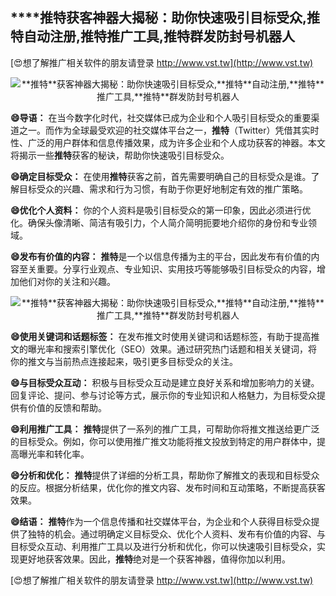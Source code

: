 ## ****推特**获客神器大揭秘：助你快速吸引目标受众,**推特**自动注册,**推特**推广工具,**推特**群发防封号机器人**

[😍想了解推广相关软件的朋友请登录 http://www.vst.tw](http://www.vst.tw)

 <center><img src="https://vst.tw/MP4/tuiguang/png/5.png" alt="**推特**获客神器大揭秘：助你快速吸引目标受众,**推特**自动注册,**推特**推广工具,**推特**群发防封号机器人"></center>

**😄导语：**
在当今数字化时代，社交媒体已成为企业和个人吸引目标受众的重要渠道之一。而作为全球最受欢迎的社交媒体平台之一，**推特**（Twitter）凭借其实时性、广泛的用户群体和信息传播效果，成为许多企业和个人成功获客的神器。本文将揭示一些**推特**获客的秘诀，帮助你快速吸引目标受众。

**😄确定目标受众：**
在使用**推特**获客之前，首先需要明确自己的目标受众是谁。了解目标受众的兴趣、需求和行为习惯，有助于你更好地制定有效的推广策略。

**😄优化个人资料：**
你的个人资料是吸引目标受众的第一印象，因此必须进行优化。确保头像清晰、简洁有吸引力，个人简介简明扼要地介绍你的身份和专业领域。

**😄发布有价值的内容：**
**推特**是一个以信息传播为主的平台，因此发布有价值的内容至关重要。分享行业观点、专业知识、实用技巧等能够吸引目标受众的内容，增加他们对你的关注和兴趣。

 <center><img src="https://vst.tw/MP4/tuiguang/png/7.png" alt="**推特**获客神器大揭秘：助你快速吸引目标受众,**推特**自动注册,**推特**推广工具,**推特**群发防封号机器人"></center>

**😄使用关键词和话题标签：**
在发布推文时使用关键词和话题标签，有助于提高推文的曝光率和搜索引擎优化（SEO）效果。通过研究热门话题和相关关键词，将你的推文与当前热点连接起来，吸引更多目标受众的关注。

**😄与目标受众互动：**
积极与目标受众互动是建立良好关系和增加影响力的关键。回复评论、提问、参与讨论等方式，展示你的专业知识和人格魅力，为目标受众提供有价值的反馈和帮助。

**😄利用推广工具：**
**推特**提供了一系列的推广工具，可帮助你将推文推送给更广泛的目标受众。例如，你可以使用推广推文功能将推文投放到特定的用户群体中，提高曝光率和转化率。

**😄分析和优化：**
**推特**提供了详细的分析工具，帮助你了解推文的表现和目标受众的反应。根据分析结果，优化你的推文内容、发布时间和互动策略，不断提高获客效果。

**😄结语：**
**推特**作为一个信息传播和社交媒体平台，为企业和个人获得目标受众提供了独特的机会。通过明确定义目标受众、优化个人资料、发布有价值的内容、与目标受众互动、利用推广工具以及进行分析和优化，你可以快速吸引目标受众，实现更好地获客效果。因此，**推特**绝对是一个获客神器，值得你加以利用。

[😍想了解推广相关软件的朋友请登录 http://www.vst.tw](http://www.vst.tw)



